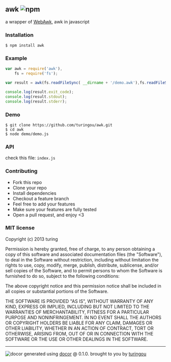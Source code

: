 ## awk ![npm](https://badge.fury.io/js/awk.png)

a wrapper of [WebAwk](https://github.com/agordon/webawk), awk in javascript

### Installation
````
$ npm install awk
````

### Example
````javascript
var awk = require('awk'),
    fs = require('fs');

var result = awk(fs.readFileSync( __dirname + '/demo.awk'),fs.readFileSync( __dirname + '/data.txt'));

console.log(result.exit_code);
console.log(result.stdout);
console.log(result.stderr);
````

### Demo
````
$ git clone https://github.com/turingou/awk.git
$ cd awk
$ node demo/demo.js
````

### API
check this file: `index.js`

### Contributing
- Fork this repo
- Clone your repo
- Install dependencies
- Checkout a feature branch
- Feel free to add your features
- Make sure your features are fully tested
- Open a pull request, and enjoy <3

### MIT license
Copyright (c) 2013 turing

Permission is hereby granted, free of charge, to any person obtaining a copy
of this software and associated documentation files (the "Software"), to deal
in the Software without restriction, including without limitation the rights
to use, copy, modify, merge, publish, distribute, sublicense, and/or sell
copies of the Software, and to permit persons to whom the Software is
furnished to do so, subject to the following conditions:

The above copyright notice and this permission notice shall be included in
all copies or substantial portions of the Software.

THE SOFTWARE IS PROVIDED "AS IS", WITHOUT WARRANTY OF ANY KIND, EXPRESS OR
IMPLIED, INCLUDING BUT NOT LIMITED TO THE WARRANTIES OF MERCHANTABILITY,
FITNESS FOR A PARTICULAR PURPOSE AND NONINFRINGEMENT. IN NO EVENT SHALL THE
AUTHORS OR COPYRIGHT HOLDERS BE LIABLE FOR ANY CLAIM, DAMAGES OR OTHER
LIABILITY, WHETHER IN AN ACTION OF CONTRACT, TORT OR OTHERWISE, ARISING FROM,
OUT OF OR IN CONNECTION WITH THE SOFTWARE OR THE USE OR OTHER DEALINGS IN
THE SOFTWARE.


---
![docor](https://cdn1.iconfinder.com/data/icons/windows8_icons_iconpharm/26/doctor.png)
generated using [docor](https://github.com/turingou/docor.git) @ 0.1.0. brought to you by [turingou](https://github.com/turingou)